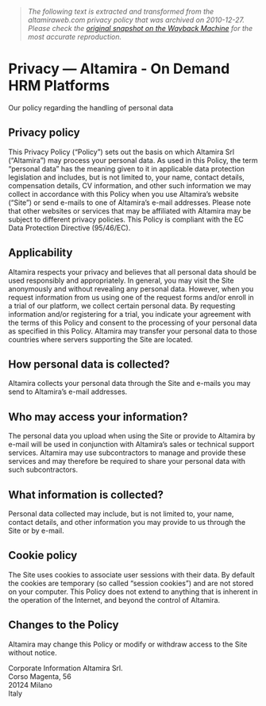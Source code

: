 > *The following text is extracted and transformed from the altamiraweb.com privacy policy that was archived on 2010-12-27. Please check the [original snapshot on the Wayback Machine](https://web.archive.org/web/20101227184830id_/http%3A//www.altamirahrm.com/resolveuid/d0f04759d0818c3fa9761b760c437ae5) for the most accurate reproduction.*

# Privacy — Altamira - On Demand HRM Platforms

Our policy regarding the handling of personal data 

## Privacy policy

This Privacy Policy (“Policy”) sets out the basis on which Altamira Srl (“Altamira”) may process your personal data. As used in this Policy, the term “personal data” has the meaning given to it in applicable data protection legislation and includes, but is not limited to, your name, contact details, compensation details, CV information, and other such information we may collect in accordance with this Policy when you use Altamira’s website (“Site”) or send e-mails to one of Altamira’s e-mail addresses. Please note that other websites or services that may be affiliated with Altamira may be subject to different privacy policies. This Policy is compliant with the EC Data Protection Directive (95/46/EC). 

## Applicability

Altamira respects your privacy and believes that all personal data should be used responsibly and appropriately. In general, you may visit the Site anonymously and without revealing any personal data. However, when you request information from us using one of the request forms and/or enroll in a trial of our platform, we collect certain personal data. By requesting information and/or registering for a trial, you indicate your agreement with the terms of this Policy and consent to the processing of your personal data as specified in this Policy. Altamira may transfer your personal data to those countries where servers supporting the Site are located. 

## How personal data is collected?

Altamira collects your personal data through the Site and e-mails you may send to Altamira’s e-mail addresses. 

## Who may access your information?

The personal data you upload when using the Site or provide to Altamira by e-mail will be used in conjunction with Altamira’s sales or technical support services. Altamira may use subcontractors to manage and provide these services and may therefore be required to share your personal data with such subcontractors. 

## What information is collected?

Personal data collected may include, but is not limited to, your name, contact details, and other information you may provide to us through the Site or by e-mail. 

## Cookie policy

The Site uses cookies to associate user sessions with their data. By default the cookies are temporary (so called “session cookies”) and are not stored on your computer. This Policy does not extend to anything that is inherent in the operation of the Internet, and beyond the control of Altamira. 

## Changes to the Policy

Altamira may change this Policy or modify or withdraw access to the Site without notice. 

Corporate Information Altamira Srl.  
Corso Magenta, 56  
20124 Milano  
Italy
